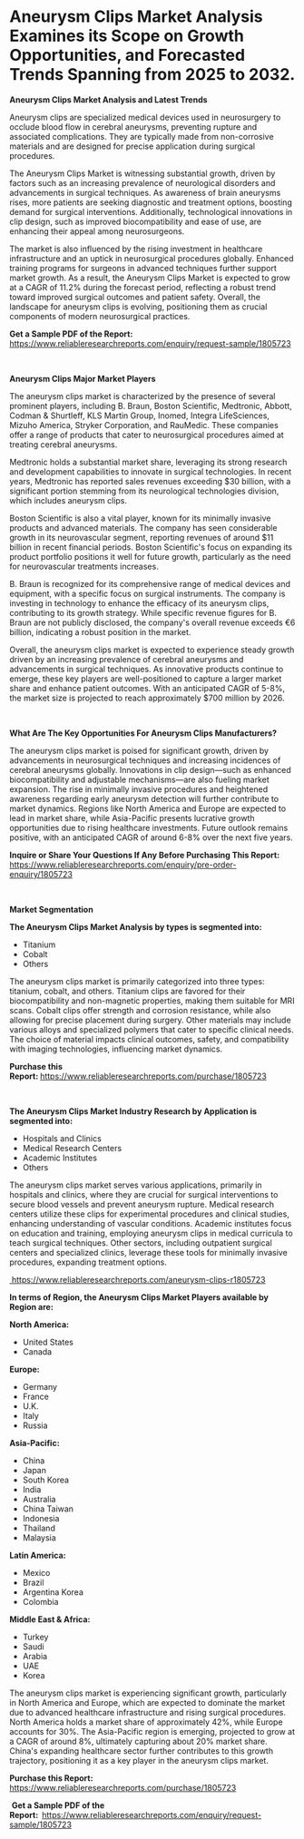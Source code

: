 <p><h1>Aneurysm Clips Market Analysis Examines its Scope on Growth Opportunities, and Forecasted Trends Spanning from 2025 to 2032.</h1></p><p><strong>Aneurysm Clips Market Analysis and Latest Trends</strong></p>
<p><p>Aneurysm clips are specialized medical devices used in neurosurgery to occlude blood flow in cerebral aneurysms, preventing rupture and associated complications. They are typically made from non-corrosive materials and are designed for precise application during surgical procedures.</p><p>The Aneurysm Clips Market is witnessing substantial growth, driven by factors such as an increasing prevalence of neurological disorders and advancements in surgical techniques. As awareness of brain aneurysms rises, more patients are seeking diagnostic and treatment options, boosting demand for surgical interventions. Additionally, technological innovations in clip design, such as improved biocompatibility and ease of use, are enhancing their appeal among neurosurgeons.</p><p>The market is also influenced by the rising investment in healthcare infrastructure and an uptick in neurosurgical procedures globally. Enhanced training programs for surgeons in advanced techniques further support market growth. As a result, the Aneurysm Clips Market is expected to grow at a CAGR of 11.2% during the forecast period, reflecting a robust trend toward improved surgical outcomes and patient safety. Overall, the landscape for aneurysm clips is evolving, positioning them as crucial components of modern neurosurgical practices.</p></p>
<p><strong>Get a Sample PDF of the Report:&nbsp;</strong> <a href="https://www.reliableresearchreports.com/enquiry/request-sample/1805723?utm_campaign=28&utm_medium=2&utm_source=Github&utm_content=ia&utm_term=13042025&utm_id=aneurysm-clips">https://www.reliableresearchreports.com/enquiry/request-sample/1805723</a></p>
<p>&nbsp;</p>
<p><strong>Aneurysm Clips Major Market Players</strong></p>
<p><p>The aneurysm clips market is characterized by the presence of several prominent players, including B. Braun, Boston Scientific, Medtronic, Abbott, Codman & Shurtleff, KLS Martin Group, Inomed, Integra LifeSciences, Mizuho America, Stryker Corporation, and RauMedic. These companies offer a range of products that cater to neurosurgical procedures aimed at treating cerebral aneurysms.</p><p>Medtronic holds a substantial market share, leveraging its strong research and development capabilities to innovate in surgical technologies. In recent years, Medtronic has reported sales revenues exceeding $30 billion, with a significant portion stemming from its neurological technologies division, which includes aneurysm clips.</p><p>Boston Scientific is also a vital player, known for its minimally invasive products and advanced materials. The company has seen considerable growth in its neurovascular segment, reporting revenues of around $11 billion in recent financial periods. Boston Scientific's focus on expanding its product portfolio positions it well for future growth, particularly as the need for neurovascular treatments increases.</p><p>B. Braun is recognized for its comprehensive range of medical devices and equipment, with a specific focus on surgical instruments. The company is investing in technology to enhance the efficacy of its aneurysm clips, contributing to its growth strategy. While specific revenue figures for B. Braun are not publicly disclosed, the company's overall revenue exceeds €6 billion, indicating a robust position in the market.</p><p>Overall, the aneurysm clips market is expected to experience steady growth driven by an increasing prevalence of cerebral aneurysms and advancements in surgical techniques. As innovative products continue to emerge, these key players are well-positioned to capture a larger market share and enhance patient outcomes. With an anticipated CAGR of 5-8%, the market size is projected to reach approximately $700 million by 2026.</p></p>
<p>&nbsp;</p>
<p><strong>What Are The Key Opportunities For Aneurysm Clips Manufacturers?</strong></p>
<p><p>The aneurysm clips market is poised for significant growth, driven by advancements in neurosurgical techniques and increasing incidences of cerebral aneurysms globally. Innovations in clip design—such as enhanced biocompatibility and adjustable mechanisms—are also fueling market expansion. The rise in minimally invasive procedures and heightened awareness regarding early aneurysm detection will further contribute to market dynamics. Regions like North America and Europe are expected to lead in market share, while Asia-Pacific presents lucrative growth opportunities due to rising healthcare investments. Future outlook remains positive, with an anticipated CAGR of around 6-8% over the next five years.</p></p>
<p><strong>Inquire or Share Your Questions If Any Before Purchasing This Report:</strong> <a href="https://www.reliableresearchreports.com/enquiry/pre-order-enquiry/1805723?utm_campaign=28&utm_medium=2&utm_source=Github&utm_content=ia&utm_term=13042025&utm_id=aneurysm-clips">https://www.reliableresearchreports.com/enquiry/pre-order-enquiry/1805723</a></p>
<p>&nbsp;</p>
<p><strong>Market Segmentation</strong></p>
<p><strong>The Aneurysm Clips Market Analysis by types is segmented into:</strong></p>
<p><ul><li>Titanium</li><li>Cobalt</li><li>Others</li></ul></p>
<p><p>The aneurysm clips market is primarily categorized into three types: titanium, cobalt, and others. Titanium clips are favored for their biocompatibility and non-magnetic properties, making them suitable for MRI scans. Cobalt clips offer strength and corrosion resistance, while also allowing for precise placement during surgery. Other materials may include various alloys and specialized polymers that cater to specific clinical needs. The choice of material impacts clinical outcomes, safety, and compatibility with imaging technologies, influencing market dynamics.</p></p>
<p><strong>Purchase this Report:&nbsp;</strong><a href="https://www.reliableresearchreports.com/purchase/1805723?utm_campaign=28&utm_medium=2&utm_source=Github&utm_content=ia&utm_term=13042025&utm_id=aneurysm-clips">https://www.reliableresearchreports.com/purchase/1805723</a></p>
<p>&nbsp;</p>
<p><strong>The Aneurysm Clips Market Industry Research by Application is segmented into:</strong></p>
<p><ul><li>Hospitals and Clinics</li><li>Medical Research Centers</li><li>Academic Institutes</li><li>Others</li></ul></p>
<p><p>The aneurysm clips market serves various applications, primarily in hospitals and clinics, where they are crucial for surgical interventions to secure blood vessels and prevent aneurysm rupture. Medical research centers utilize these clips for experimental procedures and clinical studies, enhancing understanding of vascular conditions. Academic institutes focus on education and training, employing aneurysm clips in medical curricula to teach surgical techniques. Other sectors, including outpatient surgical centers and specialized clinics, leverage these tools for minimally invasive procedures, expanding treatment options.</p></p>
<p><a href="https://www.reliableresearchreports.com/aneurysm-clips-r1805723?utm_campaign=28&utm_medium=2&utm_source=Github&utm_content=ia&utm_term=13042025&utm_id=aneurysm-clips">&nbsp;https://www.reliableresearchreports.com/aneurysm-clips-r1805723</a></p>
<p><strong>In terms of Region, the Aneurysm Clips Market Players available by Region are:</strong></p>
<p>
    <p> <strong> North America: </strong>
        <ul>
            <li>United States</li>
            <li>Canada</li>
        </ul>
        </p> 
    <p> <strong> Europe: </strong>
        <ul>
            <li>Germany</li>
            <li>France</li>
            <li>U.K.</li>
            <li>Italy</li>
            <li>Russia</li>
        </ul>
        </p> 
    <p> <strong> Asia-Pacific: </strong>
        <ul>
            <li>China</li>
            <li>Japan</li>
            <li>South Korea</li>
            <li>India</li>
            <li>Australia</li>
            <li>China Taiwan</li>
            <li>Indonesia</li>
            <li>Thailand</li>
            <li>Malaysia</li>
        </ul>
        </p> 
    <p> <strong> Latin America: </strong>
        <ul>
            <li>Mexico</li>
            <li>Brazil</li>
            <li>Argentina Korea</li>
            <li>Colombia</li>
        </ul>
        </p> 
    <p> <strong> Middle East & Africa: </strong>
        <ul>
            <li>Turkey</li>
            <li>Saudi</li>
            <li>Arabia</li>
            <li>UAE</li>
            <li>Korea</li>
        </ul>
    </p>
    </p>
<p><p>The aneurysm clips market is experiencing significant growth, particularly in North America and Europe, which are expected to dominate the market due to advanced healthcare infrastructure and rising surgical procedures. North America holds a market share of approximately 42%, while Europe accounts for 30%. The Asia-Pacific region is emerging, projected to grow at a CAGR of around 8%, ultimately capturing about 20% market share. China's expanding healthcare sector further contributes to this growth trajectory, positioning it as a key player in the aneurysm clips market.</p></p>
<p><strong>Purchase this Report: </strong><a href="https://www.reliableresearchreports.com/purchase/1805723?utm_campaign=28&utm_medium=2&utm_source=Github&utm_content=ia&utm_term=13042025&utm_id=aneurysm-clips">https://www.reliableresearchreports.com/purchase/1805723</a></p>
<p>&nbsp;<strong>Get a Sample PDF of the Report:&nbsp;&nbsp;</strong><a href="https://www.reliableresearchreports.com/enquiry/request-sample/1805723?utm_campaign=28&utm_medium=2&utm_source=Github&utm_content=ia&utm_term=13042025&utm_id=aneurysm-clips">https://www.reliableresearchreports.com/enquiry/request-sample/1805723</a></p>
<p><strong></strong></p>
<p><p></p><p></p><p></p></p>
